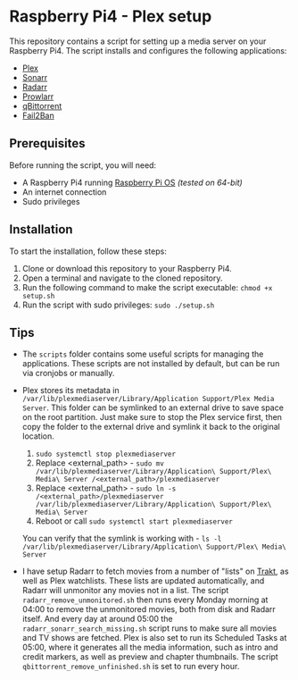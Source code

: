 # Raspberry Pi4 - Plex setup

This repository contains a script for setting up a media server on your Raspberry Pi4. The script installs and configures the following applications:

- [Plex](https://www.plex.tv/)
- [Sonarr](https://sonarr.tv/)
- [Radarr](https://radarr.video/)
- [Prowlarr](https://github.com/Prowlarr/Prowlarr)
- [qBittorrent](https://www.qbittorrent.org/)
- [Fail2Ban](https://www.fail2ban.org/)

## Prerequisites

Before running the script, you will need:

- A Raspberry Pi4 running [Raspberry Pi OS](https://www.raspberrypi.org/software/) _(tested on 64-bit)_
- An internet connection
- Sudo privileges

## Installation

To start the installation, follow these steps:

1. Clone or download this repository to your Raspberry Pi4.
2. Open a terminal and navigate to the cloned repository.
3. Run the following command to make the script executable: `chmod +x setup.sh`
4. Run the script with sudo privileges: `sudo ./setup.sh`

## Tips

* The `scripts` folder contains some useful scripts for managing the applications. These scripts are not installed by default, but can be run via cronjobs or manually.

* Plex stores its metadata in `/var/lib/plexmediaserver/Library/Application Support/Plex Media Server`. This folder can be symlinked to an external drive to save space on the root partition. Just make sure to stop the Plex service first, then copy the folder to the external drive and symlink it back to the original location.
	1. `sudo systemctl stop plexmediaserver`
	2. Replace <external_path> - `sudo mv /var/lib/plexmediaserver/Library/Application\ Support/Plex\ Media\ Server /<external_path>/plexmediaserver`
	3. Replace <external_path> - `sudo ln -s /<external_path>/plexmediaserver /var/lib/plexmediaserver/Library/Application\ Support/Plex\ Media\ Server`
	4. Reboot or call `sudo systemctl start plexmediaserver`

	You can verify that the symlink is working with - `ls -l /var/lib/plexmediaserver/Library/Application\ Support/Plex\ Media\ Server`

* I have setup Radarr to fetch movies from a number of "lists" on [Trakt](https://trakt.tv/), as well as Plex watchlists. These lists are updated automatically, and Radarr will unmonitor any movies not in a list. The script 	`radarr_remove_unmonitored.sh` then runs every Monday morning at 04:00 to remove the unmonitored movies, both from disk and Radarr itself. And every day at around 05:00 the `radarr_sonarr_search_missing.sh` script runs to make sure all movies and TV shows are fetched. Plex is also set to run its Scheduled Tasks at 05:00, where it generates all the media information, such as intro and credit markers, as well as preview and chapter thumbnails. The script `qbittorrent_remove_unfinished.sh` is set to run every hour.